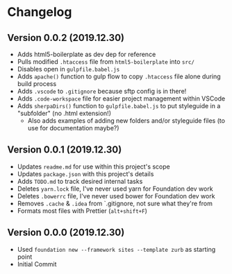 # Changelog

## Version 0.0.2 (2019.12.30)

- Adds html5-boilerplate as dev dep for reference
- Pulls modified `.htaccess` file from `html5-boilerplate` into `src/`
- Disables open in `gulpfile.babel.js`
- Adds `apache()` function to gulp flow to copy `.htaccess` file alone during build process
- Adds `.vscode` to `.gitignore` because sftp config is in there!
- Adds `.code-workspace` file for easier project management within VSCode
- Adds `sherpaDirs()` function to `gulpfile.babel.js` to put styleguide in a "subfolder" (no .html extension!)
  - Also adds examples of adding new folders and/or styleguide files (to use for documentation maybe?)

## Version 0.0.1 (2019.12.30)

- Updates `readme.md` for use within this project's scope
- Updates `package.json` with this project's details
- Adds `TODO.md` to track desired internal tasks
- Deletes `yarn.lock` file, I've never used yarn for Foundation dev work
- Deletes `.bowerrc` file, I've never used bower for Foundation dev work
- Removes `.cache` & `.idea` from `.gitignore, not sure what they're from
- Formats most files with Prettier (`alt+shift+F`)

## Version 0.0.0 (2019.12.30)

- Used `foundation new --framework sites --template zurb` as starting point
- Initial Commit
